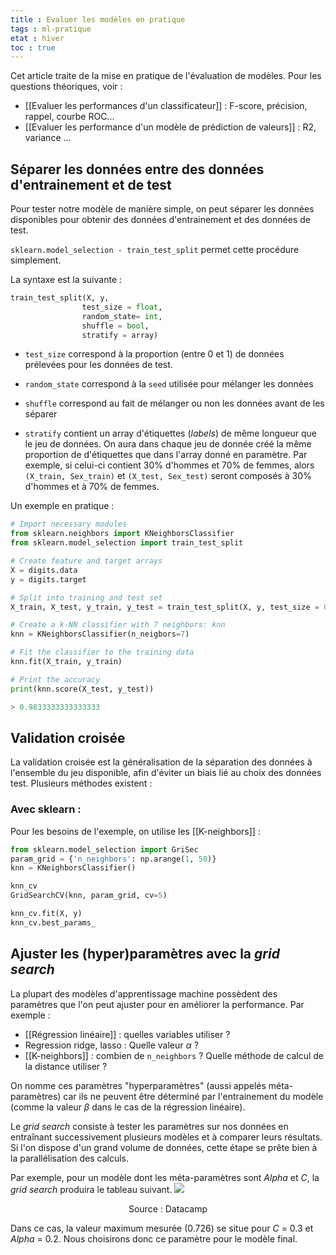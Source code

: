 ```yaml
---
title : Evaluer les modèles en pratique
tags : ml-pratique
etat : hiver
toc : true
---
```


Cet article traite de la mise en pratique de l'évaluation de modèles. Pour les questions théoriques, voir :

- [[Evaluer les performances d'un classificateur]] : F-score, précision, rappel, courbe ROC...
- [[Evaluer les performance d'un modèle de prédiction de valeurs]] : R2, variance ...

## Séparer les données entre des données d'entrainement et de test

Pour tester notre modèle de manière simple, on peut séparer les données disponibles pour obtenir des données d'entrainement et des données de test.

`sklearn.model_selection - train_test_split` permet cette procédure simplement.

La syntaxe est la suivante :

```python
train_test_split(X, y, 
				test_size = float, 
				random_state= int, 
				shuffle = bool, 
				stratify = array)
````

- `test_size` correspond à la proportion (entre 0 et 1) de données prélevées pour les données de test.

- `random_state` correspond à la `seed` utilisée pour mélanger les données

- `shuffle` correspond au fait de mélanger ou non les données avant de les séparer

- `stratify` contient un array d'étiquettes (*labels*) de même longueur que le jeu de données. On aura dans chaque jeu de donnée créé la même proportion de d'étiquettes que dans l'array donné en paramètre. Par exemple, si celui-ci contient 30% d'hommes et 70% de femmes, alors `(X_train, Sex_train)` et `(X_test, Sex_test)` seront composés à 30% d'hommes et à 70% de femmes.  

Un exemple en pratique :

```python
# Import necessary modules
from sklearn.neighbors import KNeighborsClassifier
from sklearn.model_selection import train_test_split

# Create feature and target arrays
X = digits.data
y = digits.target

# Split into training and test set
X_train, X_test, y_train, y_test = train_test_split(X, y, test_size = 0.2, random_state=42, stratify=y)

# Create a k-NN classifier with 7 neighbors: knn
knn = KNeighborsClassifier(n_neigbors=7)

# Fit the classifier to the training data
knn.fit(X_train, y_train)

# Print the accuracy
print(knn.score(X_test, y_test))

> 0.9833333333333333
````


## Validation croisée

La validation croisée est la généralisation de la séparation des données à l'ensemble du jeu disponible, afin d'éviter un biais lié au choix des données test. Plusieurs méthodes existent :

### 




### Avec sklearn :

Pour les besoins de l'exemple, on utilise les [[K-neighbors]] :

```python
from sklearn.model_selection import GriSec
param_grid = {'n_neighbors': np.arange(1, 50)}
knn = KNeighborsClassifier()

knn_cv
GridSearchCV(knn, param_grid, cv=5)

knn_cv.fit(X, y)
knn_cv.best_params_
````

## Ajuster les (hyper)paramètres avec la *grid search*

La plupart des modèles d'apprentissage machine possèdent des paramètres que l'on peut ajuster pour en améliorer la performance. Par exemple :

- [[Régression linéaire]] : quelles variables utiliser ?
- Regression ridge, lasso : Quelle valeur $\alpha$ ?
- [[K-neighbors]] : combien de `n_neighbors` ? Quelle méthode de calcul de la distance utiliser ?

On nomme ces paramètres "hyperparamètres" (aussi appelés méta-paramètres) car ils ne peuvent être déterminé par l'entrainement du modèle (comme la valeur $\beta$ dans le cas de la régression linéaire).

Le *grid search* consiste à tester les paramètres sur nos données en entraînant successivement plusieurs modèles et à comparer leurs résultats. Si l'on dispose d'un grand volume de données, cette étape se prête bien à la parallélisation des calculs.

Par exemple, pour un modèle dont les méta-paramètres sont *Alpha* et *C*, la *grid search* produira le tableau suivant.
![](/assets/img/grid_search_table.png#center)

<div align="center">
	<p>
  Source : Datacamp
	</p>
</div>

Dans ce cas, la valeur maximum mesurée (0.726) se situe pour *C* = 0.3 et *Alpha* = 0.2. Nous choisirons donc ce paramètre pour le modèle final.
